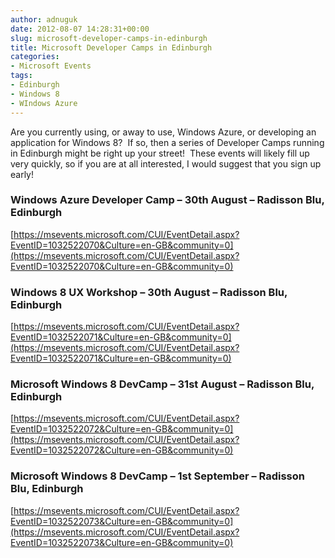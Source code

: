 ```yaml
---
author: adnuguk
date: 2012-08-07 14:28:31+00:00
slug: microsoft-developer-camps-in-edinburgh
title: Microsoft Developer Camps in Edinburgh
categories:
- Microsoft Events
tags:
- Edinburgh
- Windows 8
- WIndows Azure
---
```


Are you currently using, or away to use, Windows Azure, or developing an application for Windows 8?  If so, then a series of Developer Camps running in Edinburgh might be right up your street!  These events will likely fill up very quickly, so if you are at all interested, I would suggest that you sign up early!


### Windows Azure Developer Camp – 30th August – Radisson Blu, Edinburgh


[https://msevents.microsoft.com/CUI/EventDetail.aspx?EventID=1032522070&Culture=en-GB&community=0](https://msevents.microsoft.com/CUI/EventDetail.aspx?EventID=1032522070&Culture=en-GB&community=0)


### Windows 8 UX Workshop – 30th August – Radisson Blu, Edinburgh


[https://msevents.microsoft.com/CUI/EventDetail.aspx?EventID=1032522071&Culture=en-GB&community=0](https://msevents.microsoft.com/CUI/EventDetail.aspx?EventID=1032522071&Culture=en-GB&community=0)


### Microsoft Windows 8 DevCamp – 31st August – Radisson Blu, Edinburgh


[https://msevents.microsoft.com/CUI/EventDetail.aspx?EventID=1032522072&Culture=en-GB&community=0](https://msevents.microsoft.com/CUI/EventDetail.aspx?EventID=1032522072&Culture=en-GB&community=0)


### Microsoft Windows 8 DevCamp – 1st September – Radisson Blu, Edinburgh


[https://msevents.microsoft.com/CUI/EventDetail.aspx?EventID=1032522073&Culture=en-GB&community=0](https://msevents.microsoft.com/CUI/EventDetail.aspx?EventID=1032522073&Culture=en-GB&community=0)
